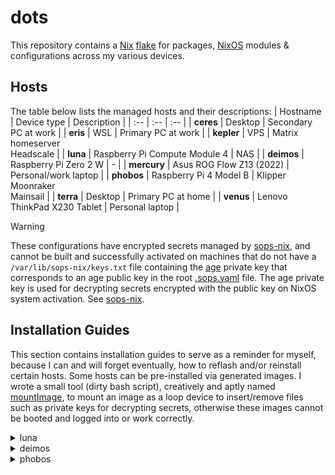 # dots
This repository contains a [Nix] [flake] for packages, [NixOS] modules &
configurations across my various devices.

[Nix]: https://nixos.org/guides/how-nix-works.html
[flake]: https://nixos.wiki/wiki/Flakes
[NixOS]: https://nixos.org/guides/how-nix-works.html#nixos

## Hosts

The table below lists the managed hosts and their descriptions:
| Hostname | Device type | Description |
| :-- | :-- | :-- |
| **ceres** | Desktop | Secondary PC at work |
| **eris** | WSL | Primary PC at work |
| **kepler** | VPS | Matrix homeserver <br/> Headscale |
| **luna** | Raspberry Pi Compute Module 4 | NAS |
| **deimos** | Raspberry Pi Zero 2 W | - |
| **mercury** | Asus ROG Flow Z13 (2022) | Personal/work laptop |
| **phobos** | Raspberry Pi 4 Model B | Klipper <br/> Moonraker <br/> Mainsail |
| **terra** | Desktop | Primary PC at home |
| **venus** | Lenovo ThinkPad X230 Tablet | Personal laptop |

> [!WARNING]
> These configurations have encrypted secrets managed by [sops-nix], and
> cannot be built and successfully activated on machines that do not have a
> `/var/lib/sops-nix/keys.txt` file containing the [age] private key that
> corresponds to an age public key in the root [.sops.yaml](./.sops.yaml) file.
> The age private key is used for decrypting secrets encrypted with the public
> key on NixOS system activation. See [sops-nix].

[age]: https://age-encryption.org/v1
[sops-nix]: https://github.com/Mic92/sops-nix

## Installation Guides

This section contains installation guides to serve as a reminder for myself,
because I can and will forget eventually, how to reflash and/or reinstall
certain hosts. Some hosts can be pre-installed via generated images. I wrote a
small tool (dirty bash script), creatively and aptly named [mountImage], to
mount an image as a loop device to insert/remove files such as private keys
for decrypting secrets, otherwise these images cannot be booted and logged into
or work correctly.

[mountImage]: ./pkgs/mountImage/mountImage.sh

<details>
<summary>luna</summary>

### luna

The host [luna](./hosts/luna/default.nix) is a Raspberry Pi Compute Module 4 (CM4)
mounted to an [Axzez Interceptor] carrier board, serving mostly as a NAS. It
can be installed on a CM4 by first generating the SD image:
```sh
nix build github:Electrostasy/dots#lunaImage
```

Flash the SD image to eMMC storage using the Raspberry Pi Compute Module 4 IO
Board by bridging the first set of pins on the 'J2' jumper to disable eMMC boot.
With a micro USB cable attached to a host PC, and powering the IO Board
with the jumper set, you can run `rpiboot` as root on the host to see eMMC
storage as a block device. You can then flash the image in
`./result/sd-image/luna-sd-image-...-aarch64-linux.img` to it, disconnect the
micro USB cable from the host PC, power off the IO Board, detach the CM4 and
attach it to your carrier board. For more info, read this [guide].

[Axzez Interceptor]: https://www.axzez.com/product-page/interceptor-carrier-board
[guide]: https://www.jeffgeerling.com/blog/2020/how-flash-raspberry-pi-os-compute-module-4-emmc-usbboot
</details>

<details>
<summary>deimos</summary>

### deimos

The host [deimos](./hosts/deimos/default.nix) is a Raspberry Pi Zero 2 W, currently
unused. It can be installed on a Raspberry Pi Zero 2 W by first generating the
SD image:
```sh
nix build github:Electrostasy/dots#deimosImage
```

Flash the SD image to a selected microSD card (up to 32 GB in size) with the SD
image in `./result/sd-image/deimos-sd-image-...-aarch64-linux.img` and you can
boot straight away.
</details>

<details>
<summary>phobos</summary>

### phobos

The host [phobos](./hosts/phobos/default.nix) is a Raspberry Pi 4 Model B, used
for controlling the Original Prusa MK3S+ 3D printer flashed with Klipper firmware.
It serves a Mainsail web interface for remote monitoring and management of the
3D printer, and has a Raspberry Pi Camera Module 3 Wide connected over CSI interface.
It can be installed on a Raspberry Pi 4 Model B by first generating the SD image:
```sh
nix build github:Electrostasy/dots#phobosImage
```

Flash the SD image in `./result/sd-image/phobos-sd-image-...-aarch64-linux.img`
to a selected microSD card and you can boot straight away.
</details>
